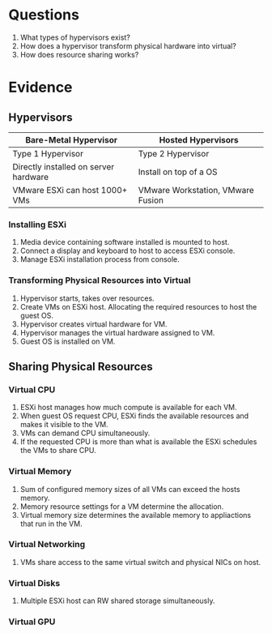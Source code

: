 # Questions
1. What types of hypervisors exist?
2. How does a hypervisor transform physical hardware into virtual?
3. How does resource sharing works?

# Evidence
## Hypervisors

| Bare-Metal Hypervisor                 | Hosted Hypervisors                |
| ------------------------------------- | --------------------------------- |
| Type 1 Hypervisor                     | Type 2 Hypervisor                 |
| Directly installed on server hardware | Install on top of a OS            |
| VMware ESXi can host 1000+ VMs        | VMware Workstation, VMware Fusion |

### Installing ESXi
1. Media device containing software installed is mounted to host.
2. Connect a display and keyboard to host to access ESXi console.
3. Manage ESXi installation process from console.

### Transforming Physical Resources into Virtual
1. Hypervisor starts, takes over resources.
2. Create VMs on ESXi host. Allocating the required resources to host the guest OS.
3. Hypervisor creates virtual hardware for VM.
4. Hypervisor manages the virtual hardware assigned to VM.
5. Guest OS is installed on VM.

## Sharing Physical Resources
### Virtual CPU
1. ESXi host manages how much compute is available for each VM.
2. When guest OS request CPU, ESXi finds the available resources and makes it visible to the VM.
3. VMs can demand CPU simultaneously.
4. If the requested CPU is more than what is available the ESXi schedules the VMs to share CPU.

### Virtual Memory
1. Sum of configured memory sizes of all VMs can exceed the hosts memory. 
2. Memory resource settings for a VM determine the allocation.
3. Virtual memory size determines the available memory to appliactions that run in the VM.

### Virtual Networking
1. VMs share access to the same virtual switch and physical NICs on host.

### Virtual Disks
1. Multiple ESXi host can RW shared storage simultaneously.

### Virtual GPU

